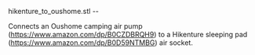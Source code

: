 hikenture_to_oushome.stl --

Connects an Oushome camping air pump (https://www.amazon.com/dp/B0CZDBRQH9) to a Hikenture
sleeping pad (https://www.amazon.com/dp/B0D59NTMBG) air socket.

